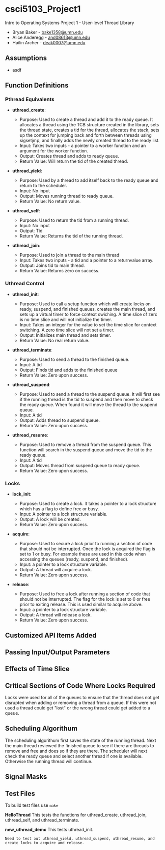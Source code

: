 
# csci5103_Project1

Intro to Operating Systems Project 1 - User-level Thread Library

- Bryan Baker - bake1358@umn.edu
- Alice Anderegg - and08613@umn.edu
- Hailin Archer - deak0007@umn.edu

## Assumptions

- asdf

## Function Definitions

### Pthread Equivalents

- **uthread_create**:
    - Purpose: Used to create a thread and add it to the ready queue.  It allocates a thread using the TCB structure created in the library, sets the thread state, creates a tid for the thread, allocates the stack, sets up the context for jumping back and forth between threads using sigsetjmp, and finally adds the newly created thread to the ready list.  
    - Input: Takes two inputs - a pointer to a worker function and an argument for the worker function.
    - Output: Creates thread and adds to ready queue.
    - Return Value: Will return the tid of the created thread.

- **uthread_yield**:
    - Purpose: Used by a thread to add itself back to the ready queue and return to the scheduler.
    - Input: No input
    - Output: Moves running thread to ready queue.
    - Return Value: No return value.

- **uthread_self**:
    - Purpose: Used to return the tid from a running thread. 
    - Input: No input
    - Output: Tid
    - Return Value: Returns the tid of the running thread.

- **uthread_join**:
    - Purpose: Used to join a thread to the main thread
    - Input: Takes two inputs - a tid and a pointer to a returnvalue array.
    - Output: Joins tid to main thread.
    - Return Value: Returns zero on success.

### Uthread Control

- **uthread_init**:
    - Purpose: Used to call a setup function which will create locks on ready, suspend, and finished queues, creates the main thread, and sets up a virtual timer to force context swiching.  A time slice of zero is no time slice and will not initialize the timer. 
    - Input: Takes an integer for the value to set the time slice for context switching.  A zero time slice will not set a timer.
    - Output: Initializes main thread and sets timer.
    - Return Value: No real return value.

- **uthread_terminate**:
    - Purpose: Used to send a thread to the finished queue.
    - Input: A tid
    - Output: Finds tid and adds to the finished queue
    - Return Value: Zero upon success.

- **uthread_suspend**:
    - Purpose: Used to send a thread to the suspend queue.  It will first see if the running thread is the tid to suspend and then move to check the ready queue.  When found it will move the thread to the suspend queue.  
    - Input: A tid
    - Output: Adds thread to suspend queue.
    - Return Value: Zero upon success.

- **uthread_resume**:
    - Purpose: Used to remove a thread from the suspend queue.  This function will search in the suspend queue and move the tid to the ready queue.  
    - Input: A tid
    - Output: Moves thread from suspend queue to ready queue.
    - Return Value: Zero upon success.

### Locks

- **lock_init**:
    - Purpose: Used to create a lock.  It takes a pointer to a lock structure which has a flag to define free or busy.
    - Input: A pointer to a lock structure variable.
    - Output: A lock will be created.
    - Return Value: Zero upon success.

- **acquire**:
    - Purpose: Used to secure a lock prior to running a section of code that should not be interrupted.  Once the lock is acquired the flag is set to 1 or busy.  For example these are used in this code when accessing the queues (ready, suspend, and finished).
    - Input: a pointer to a lock structure variable.
    - Output: A thread will acquire a lock.
    - Return Value: Zero upon success.

- **release**:
    - Purpose: Used to free a lock after running a section of code that should not be interrupted.  The flag for the lock is set to 0 or free prior to exiting release.  This is used similar to acquire above.  
    - Input: a pointer to a lock structure variable.
    - Output: A thread will release a lock.
    - Return Value: Zero upon success.

## Customized API Items Added

## Passing Input/Output Parameters

## Effects of Time Slice

## Critical Sections of Code Where Locks Required

Locks were used for all of the queues to ensure that the thread does not get disrupted when adding or removing a thread from a queue.  If this were not used a thread could get "lost" or the wrong thread could get added to a queue.

## Scheduling Algorithum

The scheduling algorithum first saves the state of the running thread.  Next the main thread reviewed the finished queue to see if there are threads to remove and free and does so if they are there.  The scheduler will next check the ready queue and select another thread if one is available.  Otherwise the running thread will continue.

## Signal Masks

## Test Files
To build test files use `make`

**HelloThread**
This tests the functions for uthread_create, uthread_join, uthread_self, and uthread_terminate.

**new_uthread_demo**
This tests uthread_init.

```
Need to test out uthread_yield, uthread_suspend, uthread_resume, and create locks to acquire and release.
```